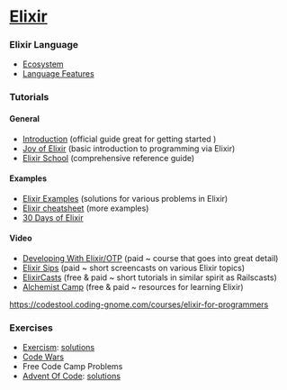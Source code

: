 # [Elixir](https://elixir-lang.org/)

### Elixir Language

- [Ecosystem](ECOSYSTEM.md)
- [Language Features](LANGUAGE_FEATURES.md)

### Tutorials

#### General

- [Introduction](https://elixir-lang.org/getting-started/introduction.html) (official guide great for getting started )
- [Joy of Elixir](https://joyofelixir.com/toc.html) (basic introduction to programming via Elixir)
- [Elixir School](https://elixirschool.com/en/) (comprehensive reference guide)

#### Examples

- [Elixir Examples](https://elixir-examples.github.io/) (solutions for various problems in Elixir)
- [Elixir cheatsheet](https://devhints.io/elixir) (more examples)
- [30 Days of Elixir](https://github.com/seven1m/30-days-of-elixir)

#### Video

- [Developing With Elixir/OTP](https://pragmaticstudio.com/courses/elixir) (paid ~ course that goes into great detail)
- [Elixir Sips](http://elixirsips.com/episodes.html) (paid ~ short screencasts on various Elixir topics)
- [ElixirCasts](https://elixircasts.io/) (free & paid ~ short tutorials in similar spirit as Railscasts)
- [Alchemist Camp](https://alchemist.camp/start) (free & paid ~ resources for learning Elixir)

https://codestool.coding-gnome.com/courses/elixir-for-programmers

### Exercises

- [Exercism](https://exercism.io/tracks/elixir): [solutions](exercises/exercism)
- [Code Wars](https://www.codewars.com/?language=elixir)
- Free Code Camp Problems
- [Advent Of Code](https://adventofcode.com): [solutions](exercises/advent-of-code)
